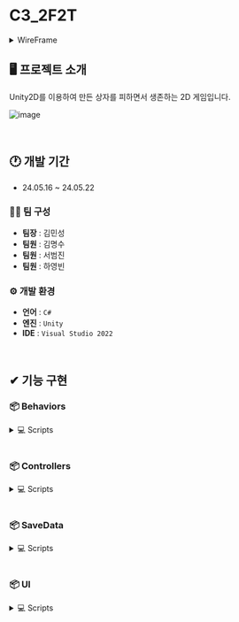 # C3_2F2T
<details>
 
<summary>WireFrame</summary>
 
![와이어프레임](https://github.com/Minssuy99/BoxRain_Public/assets/101568505/1e41bb48-73bc-45fa-99a1-65e0809cd3f7)

</details>

## 🖥️ 프로젝트 소개
Unity2D를 이용하여 만든 상자를 피하면서 생존하는 2D 게임입니다.

![image](https://github.com/Minssuy99/BoxRain_Public/assets/101568505/2a7175e0-f875-4582-b752-11429e9b3dbf)

<br>

## 🕐 개발 기간
* 24.05.16 ~ 24.05.22

### 👨‍💻 팀 구성
 - **팀장** : 김민성
 - **팀원** : 김명수
 - **팀원** : 서범진
 - **팀원** : 하영빈

### ⚙️ 개발 환경
- **언어** : `C#`
- **엔진** : `Unity`
- **IDE** : `Visual Studio 2022`

</br>

## ✔ 기능 구현
### 📦 Behaviors

<details>
<summary>💻 Scripts</summary>

</br>

📑 <a href="https://github.com/Minssuy99/BoxRain_Public/blob/main/Assets/Scripts/Behaviors/BigBox.cs" target="_blank">BigBox.cs</a>
  
📑 <a href="URL_주소_또는_파일_경로" target="_blank">Rain.cs</a>

📑 <a href="URL_주소_또는_파일_경로" target="_blank">ShotBox.cs</a>

📑 <a href="URL_주소_또는_파일_경로" target="_blank">TopDownMovement.cs</a>

 
</details>
</br>

### 📦 Controllers

<details>
<summary>💻 Scripts</summary>

</br>

📑 <a href="" target="_blank">CAnimationHandler.cs</a>
  
📑 <a href="URL_주소_또는_파일_경로" target="_blank">GameManager.cs</a>

📑 <a href="URL_주소_또는_파일_경로" target="_blank">PlayerInputController.cs</a>

📑 <a href="URL_주소_또는_파일_경로" target="_blank">SoundManager.cs</a>

📑 <a href="URL_주소_또는_파일_경로" target="_blank">TopDownController.cs</a>

 
</details>
</br>

### 📦 SaveData

<details>
<summary>💻 Scripts</summary>

</br>

📑 <a href="URL_주소_또는_파일_경로" target="_blank">SaveData.cs</a>
  
📑 <a href="URL_주소_또는_파일_경로" target="_blank">SaveSystem.cs</a>


 
</details>
</br>

### 📦 UI

<details>
<summary>💻 Scripts</summary>

</br>

📑 <a href="URL_주소_또는_파일_경로" target="_blank">PauseMenu.cs</a>
  
📑 <a href="URL_주소_또는_파일_경로" target="_blank">PlayersScore.cs</a>

📑 <a href="URL_주소_또는_파일_경로" target="_blank">StartButton.cs</a>


 
</details>
</br>


